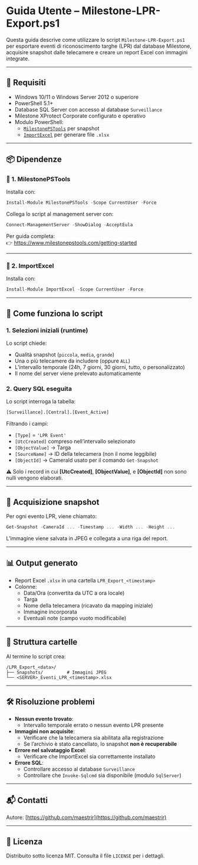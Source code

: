 # Guida Utente – Milestone-LPR-Export.ps1

Questa guida descrive come utilizzare lo script `Milestone-LPR-Export.ps1` per esportare eventi di riconoscimento targhe (LPR) dal database Milestone, acquisire snapshot dalle telecamere e creare un report Excel con immagini integrate.

---

## 🔧 Requisiti

- Windows 10/11 o Windows Server 2012 o superiore
- PowerShell 5.1+
- Database SQL Server con accesso al database `Surveillance`
- Milestone XProtect Corporate configurato e operativo
- Modulo PowerShell:
  - [`MilestonePSTools`](https://www.milestonepstools.com) per snapshot
  - [`ImportExcel`](https://github.com/dfinke/ImportExcel) per generare file `.xlsx`

---

## 📦 Dipendenze

### 📌 1. MilestonePSTools

Installa con:
```powershell
Install-Module MilestonePSTools -Scope CurrentUser -Force
```

Collega lo script al management server con:
```powershell
Connect-ManagementServer -ShowDialog -AcceptEula
```

Per guida completa:  
👉 https://www.milestonepstools.com/getting-started

---

### 📌 2. ImportExcel

Installa con:
```powershell
Install-Module ImportExcel -Scope CurrentUser -Force
```

---

## 🚀 Come funziona lo script

### 1. Selezioni iniziali (runtime)
Lo script chiede:
- Qualità snapshot (`piccola`, `media`, `grande`)
- Una o più telecamere da includere (oppure `ALL`)
- L’intervallo temporale (24h, 7 giorni, 30 giorni, tutto, o personalizzato)
- Il nome del server viene prelevato automaticamente

### 2. Query SQL eseguita

Lo script interroga la tabella:
```sql
[Surveillance].[Central].[Event_Active]
```
Filtrando i campi:
- `[Type]` = `'LPR Event'`
- `[UtcCreated]` compreso nell’intervallo selezionato
- `[ObjectValue]` → Targa
- `[SourceName]` → ID della telecamera (non il nome leggibile)
- `[ObjectId]` → CameraId usato per il comando `Get-Snapshot`

⚠️ Solo i record in cui **[UtcCreated]**, **[ObjectValue]**, e **[ObjectId]** non sono nulli vengono elaborati.

---

## 📸 Acquisizione snapshot

Per ogni evento LPR, viene chiamato:
```powershell
Get-Snapshot -CameraId ... -Timestamp ... -Width ... -Height ...
```
L’immagine viene salvata in JPEG e collegata a una riga del report.

---

## 📊 Output generato

- Report Excel `.xlsx` in una cartella `LPR_Export_<timestamp>`
- Colonne:
  - Data/Ora (convertita da UTC a ora locale)
  - Targa
  - Nome della telecamera (ricavato da mapping iniziale)
  - Immagine incorporata
  - Eventuali note (campo vuoto modificabile)

---

## 📂 Struttura cartelle

Al termine lo script crea:
```
/LPR_Export_<data>/
├── Snapshots/         # Immagini JPEG
└── <SERVER>_Eventi_LPR_<timestamp>.xlsx
```

---

## 🛠️ Risoluzione problemi

- **Nessun evento trovato**:
  - Intervallo temporale errato o nessun evento LPR presente
- **Immagini non acquisite**:
  - Verificare che la telecamera sia abilitata alla registrazione
  - Se l’archivio è stato cancellato, lo snapshot **non è recuperabile**
- **Errore nel salvataggio Excel**:
  - Verificare che ImportExcel sia correttamente installato
- **Errore SQL**:
  - Controllare accesso al database `Surveillance`
  - Controllare che `Invoke-Sqlcmd` sia disponibile (modulo `SqlServer`)

---

## 📬 Contatti

Autore: [https://github.com/maestrir](https://github.com/maestrir)

---

## 🧾 Licenza

Distribuito sotto licenza MIT. Consulta il file `LICENSE` per i dettagli.